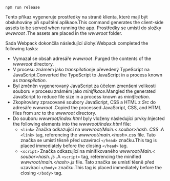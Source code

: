 ```console
npm run release
```

<span data-ttu-id="fdedd-101">Tento příkaz vygeneruje prostředky na straně klienta, které mají být obsluhovány při spuštění aplikace.</span><span class="sxs-lookup"><span data-stu-id="fdedd-101">This command generates the client-side assets to be served when running the app.</span></span> <span data-ttu-id="fdedd-102">Prostředky se umístí do složky *wwwroot* .</span><span class="sxs-lookup"><span data-stu-id="fdedd-102">The assets are placed in the *wwwroot* folder.</span></span>

<span data-ttu-id="fdedd-103">Sada Webpack dokončila následující úlohy:</span><span class="sxs-lookup"><span data-stu-id="fdedd-103">Webpack completed the following tasks:</span></span>

* <span data-ttu-id="fdedd-104">Vymazal se obsah adresáře *wwwroot* .</span><span class="sxs-lookup"><span data-stu-id="fdedd-104">Purged the contents of the *wwwroot* directory.</span></span>
* <span data-ttu-id="fdedd-105">V procesu známém jako *transpilation*je převedený TypeScript na JavaScript.</span><span class="sxs-lookup"><span data-stu-id="fdedd-105">Converted the TypeScript to JavaScript in a process known as *transpilation*.</span></span>
* <span data-ttu-id="fdedd-106">Byl změněn vygenerovaný JavaScript za účelem zmenšení velikosti souboru v procesu známém jako *minifikace*.</span><span class="sxs-lookup"><span data-stu-id="fdedd-106">Mangled the generated JavaScript to reduce file size in a process known as *minification*.</span></span>
* <span data-ttu-id="fdedd-107">Zkopírovány zpracované soubory JavaScript, CSS a HTML z *Src* do adresáře *wwwroot* .</span><span class="sxs-lookup"><span data-stu-id="fdedd-107">Copied the processed JavaScript, CSS, and HTML files from *src* to the *wwwroot* directory.</span></span>
* <span data-ttu-id="fdedd-108">Do souboru *wwwroot/index.html* byly vloženy následující prvky:</span><span class="sxs-lookup"><span data-stu-id="fdedd-108">Injected the following elements into the *wwwroot/index.html* file:</span></span>
  * <span data-ttu-id="fdedd-109">`<link>` Značka odkazující na *wwwroot/Main.\< soubor\>hash. CSS* .</span><span class="sxs-lookup"><span data-stu-id="fdedd-109">A `<link>` tag, referencing the *wwwroot/main.\<hash\>.css* file.</span></span> <span data-ttu-id="fdedd-110">Tato značka se umístí těsně před uzavírací `</head>` značku.</span><span class="sxs-lookup"><span data-stu-id="fdedd-110">This tag is placed immediately before the closing `</head>` tag.</span></span>
  * <span data-ttu-id="fdedd-111">`<script>` Značka odkazující na minifikovaného *wwwroot/Main.\< soubor\>hash. js* .</span><span class="sxs-lookup"><span data-stu-id="fdedd-111">A `<script>` tag, referencing the minified *wwwroot/main.\<hash\>.js* file.</span></span> <span data-ttu-id="fdedd-112">Tato značka se umístí těsně před uzavírací `</body>` značku.</span><span class="sxs-lookup"><span data-stu-id="fdedd-112">This tag is placed immediately before the closing `</body>` tag.</span></span>